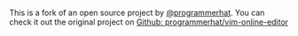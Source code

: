 This is a fork of an open source project by
<a href="https://twitter.com/programmerhat" target="_blank"
        >@programmerhat</a
      >. You can check it out the original project on
<a href="https://github.com/programmerhat/vim-online-editor" target="_blank"
        >Github: programmerhat/vim-online-editor</a
      >
